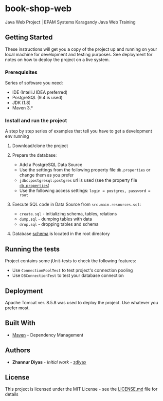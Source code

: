 # book-shop-web

Java Web Project | EPAM Systems Karagandy Java Web Training

## Getting Started

These instructions will get you a copy of the project up and running on your local machine for development and testing purposes. See deployment for notes on how to deploy the project on a live system.

### Prerequisites

Series of software you need:
* IDE (IntelliJ IDEA preferred)
* PostgreSQL (9.4 is used)
* JDK (1.8)
* Maven 3.*

### Install and run the project

A step by step series of examples that tell you have to get a development env running

1. Download/clone the project
2. Prepare the database:
    * Add a PostgreSQL Data Source 
    * Use the settings from the following property file `db.properties` or change them as you prefer
    * `jdbc:postgresql:postgres` url is used (see the property file [`db.properties`](https://github.com/zdiyax/book-shop-web/blob/master/src/main/resources/db.properties))
    * Use the following access settings: `login = postgres, password = root`
3. Execute SQL code in Data Source from `src.main.resources.sql`:
    * `create.sql` - initializing schema, tables, relations
    * `dump.sql` - dumping tables with data
    * `drop.sql` - dropping tables and schema

4. Database [schema](http://dbdesigner.net/designer/schema/61369) is located in the root directory
## Running the tests

Project contains some jUnit-tests to check the following features:
* Use `ConnectionPoolTest` to test project's connection pooling
* Use `DBConnectionTest` to test your database connection


## Deployment

Apache Tomcat ver. 8.5.8 was used to deploy the project. Use whatever you prefer most.

## Built With

* [Maven](https://maven.apache.org/) - Dependency Management


## Authors

* **Zhannur Diyas** - *Initial work* - [zdiyax](https://github.com/zdiyax)


## License

This project is licensed under the MIT License - see the [LICENSE.md](LICENSE.md) file for details

